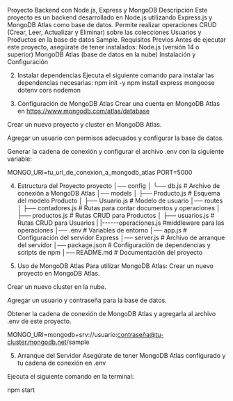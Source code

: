 Proyecto Backend con Node.js, Express y MongoDB
Descripción
Este proyecto es un backend desarrollado en Node.js utilizando Express.js y MongoDB Atlas como base de datos. Permite realizar operaciones CRUD (Crear, Leer, Actualizar y Eliminar) sobre las colecciones Usuarios y Productos en la base de datos Sample.
Requisitos Previos
Antes de ejecutar este proyecto, asegúrate de tener instalados:
Node.js (versión 14 o superior)
MongoDB Atlas (base de datos en la nube)
Instalación y Configuración


2. Instalar dependencias
Ejecuta el siguiente comando para instalar las dependencias necesarias:
npm init -y
npm install express mongoose dotenv cors nodemon

3. Configuración de MongoDB Atlas
Crear una cuenta en MongoDB Atlas en https://www.mongodb.com/atlas/database


Crear un nuevo proyecto y cluster en MongoDB Atlas.


Agregar un usuario con permisos adecuados y configurar la base de datos.


Generar la cadena de conexión y configurar el archivo .env con la siguiente variable:

 MONGO_URI=tu_url_de_conexion_a_mongodb_atlas
PORT=5000


4. Estructura del Proyecto
proyecto
│── config
│   └── db.js      # Archivo de conexión a MongoDB Atlas
│── models
│   ├── Producto.js  # Esquema del modelo Producto
│   ├── Usuario.js # Modelo de usuario
│── routes
│   ├── contadores.js  # Rutas para contar documentos y operaciones
│   ├── productos.js   # Rutas CRUD para Productos
│   ├── usuarios.js # Rutas CRUD para Usuarios
|     |------operaciones.js   #middleware para las operaciones
│── .env              # Variables de entorno
│── app.js             # Configuración del servidor Express
│── server.js          # Archivo de arranque del servidor
│── package.json       # Configuración de dependencias y scripts de npm
│── README.md          # Documentación del proyecto


3. Uso de MongoDB Atlas
Para utilizar MongoDB Atlas:
Crear un nuevo proyecto en MongoDB Atlas.


Crear un nuevo cluster en la nube.


Agregar un usuario y contraseña para la base de datos.


Obtener la cadena de conexión de MongoDB Atlas y agregarla al archivo .env de este proyecto.

 MONGO_URI=mongodb+srv://usuario:contraseña@tu-cluster.mongodb.net/sample


5. Arranque del Servidor
Asegúrate de tener MongoDB Atlas configurado y tu cadena de conexión en .env


Ejecuta el siguiente comando en la terminal:

 npm start


